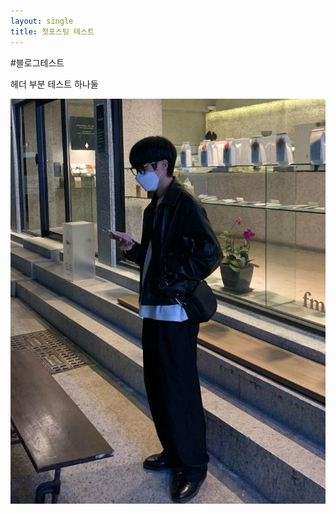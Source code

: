 ```yaml
---
layout: single
title: 첫포스팅 테스트
---
```


#블로그테스트	



헤더 부분 테스트 하나둘

![testimg](../images/2022-01-04-first/testimg.jpg)
